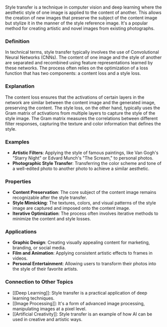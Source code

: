 Style transfer is a technique in computer vision and deep learning where the aesthetic style of one image is applied to the content of another. This allows the creation of new images that preserve the subject of the content image but stylize it in the manner of the style reference image. It's a popular method for creating artistic and novel images from existing photographs.

### Definition

In technical terms, style transfer typically involves the use of Convolutional Neural Networks (CNNs). The content of one image and the style of another are separated and recombined using feature representations learned by these networks. The process often relies on the optimization of a loss function that has two components: a content loss and a style loss.

### Explanation

The content loss ensures that the activations of certain layers in the network are similar between the content image and the generated image, preserving the content. The style loss, on the other hand, typically uses the Gram matrix of activations from multiple layers to capture the style of the style image. The Gram matrix measures the correlations between different filter responses, capturing the texture and color information that defines the style.

### Examples

- **Artistic Filters**: Applying the style of famous paintings, like Van Gogh's "Starry Night" or Edvard Munch's "The Scream," to personal photos.
- **Photographic Style Transfer**: Transferring the color scheme and tone of a well-edited photo to another photo to achieve a similar aesthetic.

### Properties

- **Content Preservation**: The core subject of the content image remains recognizable after the style transfer.
- **Style Mimicking**: The textures, colors, and visual patterns of the style image are captured and imposed onto the content image.
- **Iterative Optimization**: The process often involves iterative methods to minimize the content and style losses.

### Applications

- **Graphic Design**: Creating visually appealing content for marketing, branding, or social media.
- **Film and Animation**: Applying consistent artistic effects to frames in videos.
- **Personal Entertainment**: Allowing users to transform their photos into the style of their favorite artists.

### Connection to Other Topics

- [[Deep Learning]]: Style transfer is a practical application of deep learning techniques.
- [[Image Processing]]: It's a form of advanced image processing, manipulating images at a pixel level.
- [[Artificial Creativity]]: Style transfer is an example of how AI can be used in creative and artistic ways.